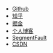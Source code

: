 <!--
 * @Author: Rainy
 * @Github: https://github.com/Rain120
 * @Date: 2019-01-20 11:52:42
 * @LastEditTime: 2019-01-20 15:39:30
 -->

* <i class="profile-icon gh iconfont icon-github"></i>[Github](https://github.com/Rain120)
* <i class="profile-icon zh iconfont icon-zhihu"></i>[知乎](https://www.zhihu.com/people/yan-yang-nian-hua-120/activities)
* <i class="profile-icon jj iconfont icon-juejin"></i>[掘金](https://juejin.im/user/57c616496be3ff00584f54db)
* <i class="profile-icon iconfont icon-blog"></i>[个人博客](https://rain120.github.io/)
* <i class="profile-icon sf iconfont icon-sf"></i>[SegmentFault](https://segmentfault.com/u/rainyk1/articles)
* <i class="profile-icon csdn iconfont icon-csdn"></i>[CSDN](https://blog.csdn.net/ZC_XY)

